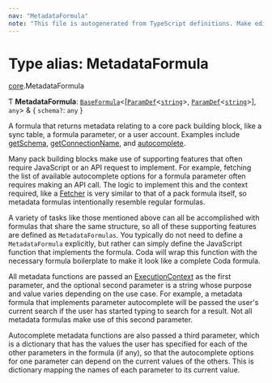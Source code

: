 ```yaml
---
nav: "MetadataFormula"
note: "This file is autogenerated from TypeScript definitions. Make edits to the comments in the TypeScript file and then run `make docs` to regenerate this file."
---
```

# Type alias: MetadataFormula

[core](../modules/core.md).MetadataFormula

Ƭ **MetadataFormula**: [`BaseFormula`](core.BaseFormula.md)<[[`ParamDef`](../interfaces/core.ParamDef.md)<[`string`](../enums/core.Type.md#string)\>, [`ParamDef`](../interfaces/core.ParamDef.md)<[`string`](../enums/core.Type.md#string)\>], `any`\> & { `schema?`: `any`  }

A formula that returns metadata relating to a core pack building block, like a sync table,
a formula parameter, or a user account. Examples include [getSchema](../interfaces/core.DynamicOptions.md#getschema),
[getConnectionName](../interfaces/core.BaseAuthentication.md#getconnectionname), and [autocomplete](../interfaces/core.ParamDef.md#autocomplete).

Many pack building blocks make use of supporting features that often require JavaScript
or an API request to implement. For example, fetching the list of available autocomplete
options for a formula parameter often requires making an API call. The logic to implement this
and the context required, like a [Fetcher](../interfaces/core.Fetcher.md) is very similar to that of a pack formula itself,
so metadata formulas intentionally resemble regular formulas.

A variety of tasks like those mentioned above can all be accomplished with formulas that
share the same structure, so all of these supporting features are defined as `MetadataFormulas`.
You typically do not need to define a `MetadataFormula` explicitly, but rather can simply define
the JavaScript function that implements the formula. Coda will wrap this function with the necessary
formula boilerplate to make it look like a complete Coda formula.

All metadata functions are passed an [ExecutionContext](../interfaces/core.ExecutionContext.md) as the first parameter,
and the optional second parameter is a string whose purpose and value varies depending on
the use case. For example, a metadata formula that implements parameter autocomplete will
be passed the user's current search if the user has started typing to search for a result.
Not all metadata formulas make use of this second parameter.

Autocomplete metadata functions are also passed a third parameter, which is a dictionary
that has the values the user has specified for each of the other parameters in the formula
(if any), so that the autocomplete options for one parameter can depend on the current
values of the others. This is dictionary mapping the names of each parameter to its
current value.
